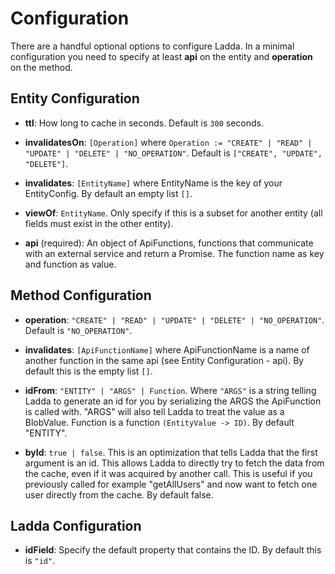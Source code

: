 # Configuration

There are a handful optional options to configure Ladda. In a minimal configuration you need to specify at least **api** on the entity and **operation** on the method.

## Entity Configuration

* **ttl**: How long to cache in seconds. Default is `300` seconds.

* **invalidatesOn**: `[Operation]` where `Operation := "CREATE" | "READ" | "UPDATE" | "DELETE" | "NO_OPERATION"`. Default is `["CREATE", "UPDATE", "DELETE"]`.

* **invalidates**: `[EntityName]` where EntityName is the key of your EntityConfig. By default an empty list `[]`.

* **viewOf**: `EntityName`. Only specify if this is a subset for another entity (all fields must exist in the other entity).

* **api** (required): An object of ApiFunctions, functions that communicate with an external service and return a Promise. The function name as key and function as value.

## Method Configuration

* **operation**: `"CREATE" | "READ" | "UPDATE" | "DELETE" | "NO_OPERATION"`. Default is `"NO_OPERATION"`.

* **invalidates**: `[ApiFunctionName]` where ApiFunctionName is a name of another function in the same api (see Entity Configuration - api). By default this is the empty list `[]`.

* **idFrom**: `"ENTITY" | "ARGS" | Function`. Where `"ARGS"` is a string telling Ladda to generate an id for you by serializing the ARGS the ApiFunction is called with. "ARGS" will also tell Ladda to treat the value as a BlobValue. Function is a function `(EntityValue -> ID)`. By default "ENTITY".

* **byId**: `true | false`. This is an optimization that tells Ladda that the first argument is an id. This allows Ladda to directly try to fetch the data from the cache, even if it was acquired by another call. This is useful if you previously called for example "getAllUsers" and now want to fetch one user directly from the cache. By default false.

## Ladda Configuration

* **idField**: Specify the default property that contains the ID. By default this is `"id"`.
